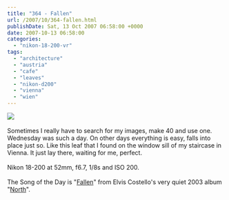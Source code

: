 ```yaml
---
title: "364 - Fallen"
url: /2007/10/364-fallen.html
publishDate: Sat, 13 Oct 2007 06:58:00 +0000
date: 2007-10-13 06:58:00
categories: 
  - "nikon-18-200-vr"
tags: 
  - "architecture"
  - "austria"
  - "cafe"
  - "leaves"
  - "nikon-d200"
  - "vienna"
  - "wien"
---
```

<a href="https://d25zfm9zpd7gm5.cloudfront.net/1200x1200/2007/20071012_155100_nx.jpg"><img src="https://d25zfm9zpd7gm5.cloudfront.net/0600x0600/2007/20071012_155100_nx.jpg"/></a><br/><br/>Sometimes I really have to search for my images, make 40 and use one. Wednesday was such a day. On other days everything is easy, falls into place just so. Like this leaf that I found on the window sill of my staircase in Vienna. It just lay there, waiting for me, perfect.<br/><br/>Nikon 18-200 at 52mm, f6.7, 1/8s and ISO 200.<br/><br/>The Song of the Day is "<a href="http://www.lyricsfreak.com/e/elvis+costello/fallen_10100581.html" target="_blank">Fallen</a>" from Elvis Costello's very quiet 2003 album "<a href="http://www.amazon.com/North-Elvis-Costello/dp/B0000C7PQS" target="_blank">North</a>".
